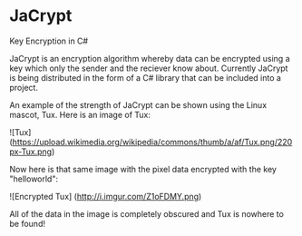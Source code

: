 # JaCrypt
Key Encryption in C#

JaCrypt is an encryption algorithm whereby data can be encrypted using a key
which only the sender and the reciever know about. Currently JaCrypt is being
distributed in the form of a C# library that can be included into a project.

An example of the strength of JaCrypt can be shown using the Linux mascot, Tux.
Here is an image of Tux:

![Tux]
(https://upload.wikimedia.org/wikipedia/commons/thumb/a/af/Tux.png/220px-Tux.png)

Now here is that same image with the pixel data encrypted with the key "helloworld":

![Encrypted Tux]
(http://i.imgur.com/Z1oFDMY.png)

All of the data in the image is completely obscured and Tux is nowhere to be found!
